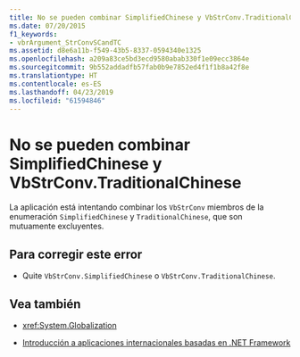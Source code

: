 ```yaml
---
title: No se pueden combinar SimplifiedChinese y VbStrConv.TraditionalChinese
ms.date: 07/20/2015
f1_keywords:
- vbrArgument_StrConvSCandTC
ms.assetid: d8e6a11b-f549-43b5-8337-0594340e1325
ms.openlocfilehash: a209a83ce5bd3ecd9580abab330f1e09ecc3864e
ms.sourcegitcommit: 9b552addadfb57fab0b9e7852ed4f1f1b8a42f8e
ms.translationtype: HT
ms.contentlocale: es-ES
ms.lasthandoff: 04/23/2019
ms.locfileid: "61594846"
---
```

# <a name="simplifiedchinese-and-vbstrconvtraditionalchinese-cannot-be-combined"></a>No se pueden combinar SimplifiedChinese y VbStrConv.TraditionalChinese
La aplicación está intentando combinar los `VbStrConv` miembros de la enumeración `SimplifiedChinese` y `TraditionalChinese`, que son mutuamente excluyentes.  
  
## <a name="to-correct-this-error"></a>Para corregir este error  
  
- Quite `VbStrConv.SimplifiedChinese` o `VbStrConv.TraditionalChinese`.  
  
## <a name="see-also"></a>Vea también

- <xref:System.Globalization>

- [Introducción a aplicaciones internacionales basadas en .NET Framework](/visualstudio/ide/introduction-to-international-applications-based-on-the-dotnet-framework)
